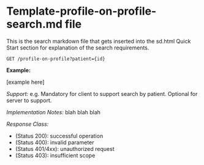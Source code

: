 # Template-profile-on-profile-search.md  file

This is the search markdown file that gets inserted into the sd.html Quick Start section for explanation of the search requirements.


`GET /profile-on-profile?patient={id}`

**Example:**

[example here]

*Support:* e.g. Mandatory for client to support search by patient.  Optional for server to support.

*Implementation Notes:*  blah blah blah

*Response Class:*

-   (Status 200): successful operation
-   (Status 400): invalid parameter
-   (Status 401/4xx): unauthorized request
-   (Status 403): insufficient scope

